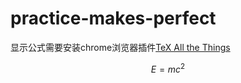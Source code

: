 # practice-makes-perfect

显示公式需要安装chrome浏览器插件[TeX All the Things](https://chrome.google.com/webstore/detail/tex-all-the-things/cbimabofgmfdkicghcadidpemeenbffn)

$$
E = m c^2
$$
